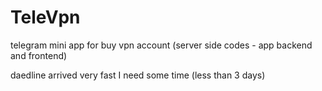# TeleVpn
telegram mini app for buy vpn account (server side codes - app backend and frontend)

daedline arrived very fast I need some time (less than 3 days)
